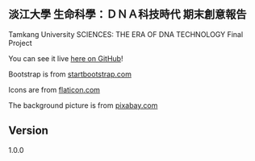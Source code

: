 ## 淡江大學 生命科學：ＤＮＡ科技時代 期末創意報告
Tamkang University SCIENCES: THE ERA OF DNA TECHNOLOGY Final Project

You can see it live [here on GitHub](https://joelai0101.github.io/final-project-pages/)!

Bootstrap is from [startbootstrap.com](https://startbootstrap.com/theme/freelancer/)

Icons are from [flaticon.com](https://www.flaticon.com/authors/freepik)

The background picture is from [pixabay.com](https://pixabay.com/illustrations/dna-helix-string-biology-3d-1811955/)

## Version
1.0.0
